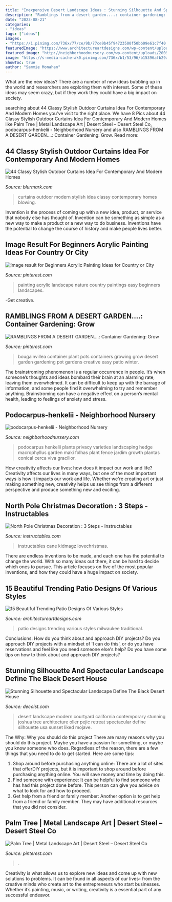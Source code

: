 ```yaml
---
title: "Inexpensive Desert Landscape Ideas : Stunning Silhouette And Spectacular Landscape Define The Black Desert House"
description: "Ramblings from a desert garden....: container gardening: grow"
date: "2023-08-21"
categories:
- "ideas"
tags: ["ideas"]
images:
- "https://i.pinimg.com/736x/77/ce/9b/77ce9b45f94723500f50bb09e61c7f40.jpg"
featuredImage: "https://www.architectureartdesigns.com/wp-content/uploads/2014/09/15-Beautiful-Trending-Patio-Designs-Of-Various-Styles-14-630x442.jpg"
featured_image: "http://neighborhoodnursery.com/wp-content/uploads/2009/07/podocarpus-henkellii.jpg"
image: "https://s-media-cache-ak0.pinimg.com/736x/b1/53/96/b15396afb29aeff572db8572ce73a4ea.jpg"
ShowToc: true
author: "Sammie Monahan"
---
```



What are the new ideas?
There are a number of new ideas bubbling up in the world and researchers are exploring them with interest. Some of these ideas may seem crazy, but if they work they could have a big impact on society.

	

		
searching about 44 Classy Stylish Outdoor Curtains Idea For Contemporary And Modern Homes you've visit to the right place. We have 8 Pics about 44 Classy Stylish Outdoor Curtains Idea For Contemporary And Modern Homes like Palm Tree | Metal Landscape Art | Desert Steel – Desert Steel Co, podocarpus-henkelii - Neighborhood Nursery and also RAMBLINGS FROM A DESERT GARDEN....: Container Gardening: Grow. Read more:
		
    
## 44 Classy Stylish Outdoor Curtains Idea For Contemporary And Modern Homes

<img loading=lazy src="https://www.blurmark.com/wp-content/uploads/2017/05/Gorgeous-Blowing-Curtains.jpg" onerror="this.onerror=null;this.src='https://tse2.mm.bing.net/th?id=OIP.JkVNo5PtAL-VlMQ2C8fWXwHaHa&amp;pid=15.1';" alt="44 Classy Stylish Outdoor Curtains Idea For Contemporary And Modern Homes">

_Source: blurmark.com_

>curtains outdoor modern stylish idea classy contemporary homes blowing. 

	

Invention is the process of coming up with a new idea, product, or service that nobody else has thought of. Invention can be something as simple as a new way to make a product or a new way to do business. Inventions have the potential to change the course of history and make people lives better.

    
## Image Result For Beginners Acrylic Painting Ideas For Country Or City

<img loading=lazy src="https://i.pinimg.com/736x/b4/21/c1/b421c1e5c2c6c147bff9eccf10339708.jpg" onerror="this.onerror=null;this.src='https://tse1.mm.bing.net/th?id=OIP.yVQdVP9ozQ_g5H-4akFhoAAAAA&amp;pid=15.1';" alt="Image result for Beginners Acrylic Painting Ideas for Country or City">

_Source: pinterest.com_

>painting acrylic landscape nature country paintings easy beginners landscapes. 

	

-Get creative.

    
## RAMBLINGS FROM A DESERT GARDEN....: Container Gardening: Grow

<img loading=lazy src="https://s-media-cache-ak0.pinimg.com/736x/b1/53/96/b15396afb29aeff572db8572ce73a4ea.jpg" onerror="this.onerror=null;this.src='https://tse2.mm.bing.net/th?id=OIP.xsHwKTThl29EIFFyf3_DagHaK2&amp;pid=15.1';" alt="RAMBLINGS FROM A DESERT GARDEN....: Container Gardening: Grow">

_Source: pinterest.com_

>bougainvillea container plant pots containers growing grow desert garden gardening pot gardens creative easy patio winter. 

	

The brainstroming phenomenon is a regular occurrence in people. It’s when someone’s thoughts and ideas bombard their brain at an alarming rate, leaving them overwhelmed. It can be difficult to keep up with the barrage of information, and some people find it overwhelming to try and remember anything. Brainstroming can have a negative effect on a person’s mental health, leading to feelings of anxiety and stress.

    
## Podocarpus-henkelii - Neighborhood Nursery

<img loading=lazy src="http://neighborhoodnursery.com/wp-content/uploads/2009/07/podocarpus-henkellii.jpg" onerror="this.onerror=null;this.src='https://tse4.mm.bing.net/th?id=OIP.iV-jvNnnYp7KM-FbQlVMXgHaJ4&amp;pid=15.1';" alt="podocarpus-henkelii - Neighborhood Nursery">

_Source: neighborhoodnursery.com_

>podocarpus henkelii plants privacy varieties landscaping hedge macrophyllus garden maki folhas plant fence jardim growth plantas conical cerca viva gracilior. 

	

How creativity affects our lives: how does it impact our work and life?
Creativity affects our lives in many ways, but one of the most important ways is how it impacts our work and life. Whether we're creating art or just making something new, creativity helps us see things from a different perspective and produce something new and exciting.

    
## North Pole Christmas Decoration : 3 Steps - Instructables

<img loading=lazy src="https://content.instructables.com/ORIG/FGB/8YVX/FOHTU8IF/FGB8YVXFOHTU8IF.jpg?frame=1" onerror="this.onerror=null;this.src='https://tse2.mm.bing.net/th?id=OIP.dEiaqV4sOnu9mkfvENTrLwHaJ4&amp;pid=15.1';" alt="North Pole Christmas Decoration : 3 Steps - Instructables">

_Source: instructables.com_

>instructables cane kidmagz lovechristmas. 

	

There are endless inventions to be made, and each one has the potential to change the world. With so many ideas out there, it can be hard to decide which ones to pursue. This article focuses on five of the most popular inventions, and how they could have a huge impact on society.

    
## 15 Beautiful Trending Patio Designs Of Various Styles

<img loading=lazy src="https://www.architectureartdesigns.com/wp-content/uploads/2014/09/15-Beautiful-Trending-Patio-Designs-Of-Various-Styles-14-630x442.jpg" onerror="this.onerror=null;this.src='https://tse4.mm.bing.net/th?id=OIP.VtFYGiODm9fxIchaAiyYNQHaFM&amp;pid=15.1';" alt="15 Beautiful Trending Patio Designs Of Various Styles">

_Source: architectureartdesigns.com_

>patio designs trending various styles milwaukee traditional. 

	

Conclusions: How do you think about and approach DIY projects?
Do you approach DIY projects with a mindset of 'I can do this', or do you have reservations and feel like you need someone else's help? Do you have some tips on how to think about and approach DIY projects?

    
## Stunning Silhouette And Spectacular Landscape Define The Black Desert House

<img loading=lazy src="http://cdn.decoist.com/wp-content/uploads/2014/03/Stunning-Black-Desert-House-after-sunset.jpg" onerror="this.onerror=null;this.src='https://tse2.mm.bing.net/th?id=OIP.6B4mnvNTE9RBNe4SEyKTngHaE8&amp;pid=15.1';" alt="Stunning Silhouette and Spectacular Landscape Define The Black Desert House">

_Source: decoist.com_

>desert landscape modern courtyard california contemporary stunning joshua tree architecture oller pejic retreat spectacular define silhouette usa sunset liked mojave. 

	

The Why: Why you should do this project
There are many reasons why you should do this project. Maybe you have a passion for something, or maybe you know someone who does. Regardless of the reason, there are a few things that you need to do to get started. Here are some tips:
1. Shop around before purchasing anything online: There are a lot of sites that offerDIY projects, but it is important to shop around before purchasing anything online. You will save money and time by doing this.
2. Find someone with experience: It can be helpful to find someone who has had this project done before. This person can give you advice on what to look for and how to proceed.
3. Get help from a friend or family member: Another option is to get help from a friend or family member. They may have additional resources that you did not consider.

    
## Palm Tree | Metal Landscape Art | Desert Steel – Desert Steel Co

<img loading=lazy src="https://i.pinimg.com/736x/77/ce/9b/77ce9b45f94723500f50bb09e61c7f40.jpg" onerror="this.onerror=null;this.src='https://tse1.mm.bing.net/th?id=OIP.hjpMvS8bUHGV_iJjS5qpwwHaHa&amp;pid=15.1';" alt="Palm Tree | Metal Landscape Art | Desert Steel – Desert Steel Co">

_Source: pinterest.com_

>. 

	

Creativity is what allows us to explore new ideas and come up with new solutions to problems. It can be found in all aspects of our lives- from the creative minds who create art to the entrepreneurs who start businesses. Whether it’s painting, music, or writing, creativity is a essential part of any successful endeavor.

